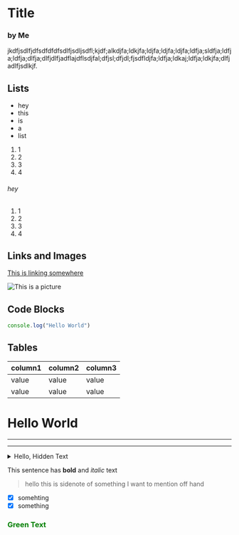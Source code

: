 # Title
### by Me

jkdfjsdlfjdfsdfdfdfsdlfjsdljsdfl;kjdf;alkdjfa;ldkjfa;ldjfa;ldjfa;ldjfa;ldfja;sldfja;ldfja;ldfja;dlfja;dlfjdlfjadflajdflsdjfal;dfjsl;dfjdl;fjsdfldjfa;ldfja;ldkaj;ldfja;ldkjfa;dlfjadlfjsdlkjf.

## Lists

- hey
- this
- is
- a
- list

1. 1
2. 2
3. 3
4. 4

###### hey

1. 1
1. 2
1. 3
1. 4

## Links and Images

[This is linking somewhere](https://www.google.com)

![This is a picture](https://i.imgur.com/hIeAQpU.jpg)

## Code Blocks

```js
console.log("Hello World")
```

## Tables

|column1|column2|column3|
|-------|-------|-------|
|value|value|value|
|value|value|value|

<h1>Hello World</h1>

<hr>

---

<details>
<summary>Hello, Hidden Text</summary>
dfsfsdfsfdfsdfd
</details>


This sentence has **bold** and _italic_ text

> hello this is sidenote of something I want to mention off hand

- [x] somehting
- [x] something

<h3 class="green">Green Text</h3>

<style>

    .green {
        color: green;
    }

</style>
